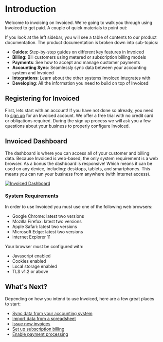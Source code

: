 <title>Accounts Receivable Software Resource Docs | Invoiced</title>
<meta name="description" content="Welcome to invoicing on Invoiced. We're going to walk you through using Invoiced to get paid. Find materials to help you use the Invoiced platform.">

# Introduction

Welcome to invoicing on Invoiced. We're going to walk you through using Invoiced to get paid. A couple of quick materials to point out:

If you look at the left sidebar, you will see a table of contents to our product documentation. The product documentation is broken down into sub-topics:

- **Guides**: Step-by-step guides on different key features in Invoiced
- **Billing**: Bill customers using metered or subscription billing models
- **Payments**: See how to accept and manage customer payments
- **Accounting Sync**: Seamlessly sync data between your accounting system and Invoiced
- **Integrations**: Learn about the other systems Invoiced integrates with
- **Developing**: All the information you need to build on top of Invoiced

## Registering for Invoiced

First, lets start with an account! If you have not done so already, you need to [sign up](https://www.invoiced.com/signup) for an Invoiced account. We offer a free trial with no credit card or obligations required. During the sign up process we will ask you a few questions about your business to properly configure Invoiced. 

## Invoiced Dashboard

The dashboard is where you can access all of your customer and billing data. Because Invoiced is web-based, the only system requirement is a web browser. As a bonus the dashboard is responsive! Which means it can be used on any device, including: desktops, tablets, and smartphones. This means you can run your business from anywhere (with Internet access).

[![Invoiced Dashboard](/docs/img/invoiced-devices.png)](/docs/img/invoiced-devices.png)

### System Requirements

In order to use Invoiced you must use one of the following web browsers:
* Google Chrome: latest two versions
* Mozilla Firefox: latest two versions
* Apple Safari: latest two versions
* Microsoft Edge: latest two versions
* Internet Explorer 11

Your browser must be configured with:
* Javascript enabled
* Cookies enabled
* Local storage enabled
* TLS v1.2 or above

## What's Next?

Depending on how you intend to use Invoiced, here are a few great places to start:
- [Sync data from your accounting system](/resources/docs/accounting)
- [Import data from a spreadsheet](/resources/docs/guides/importing-data)
- [Issue new invoices](/resources/docs/billing/invoices)
- [Set up subscription billing](/resources/docs/billing/subscription-billing)
- [Enable payment processing](/resources/docs/payments)